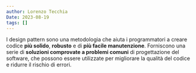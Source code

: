 ```yaml
---
author: Lorenzo Tecchia
Date: 2023-08-19
tags: []
---
```

I design pattern sono una metodologia che aiuta i programmatori a creare codice **più solido**, **robusto** e di **più facile manutenzione**. Forniscono una serie di **soluzioni comprovate a problemi comuni** di progettazione del software, che possono essere utilizzate per migliorare la qualità del codice e ridurre il rischio di errori.